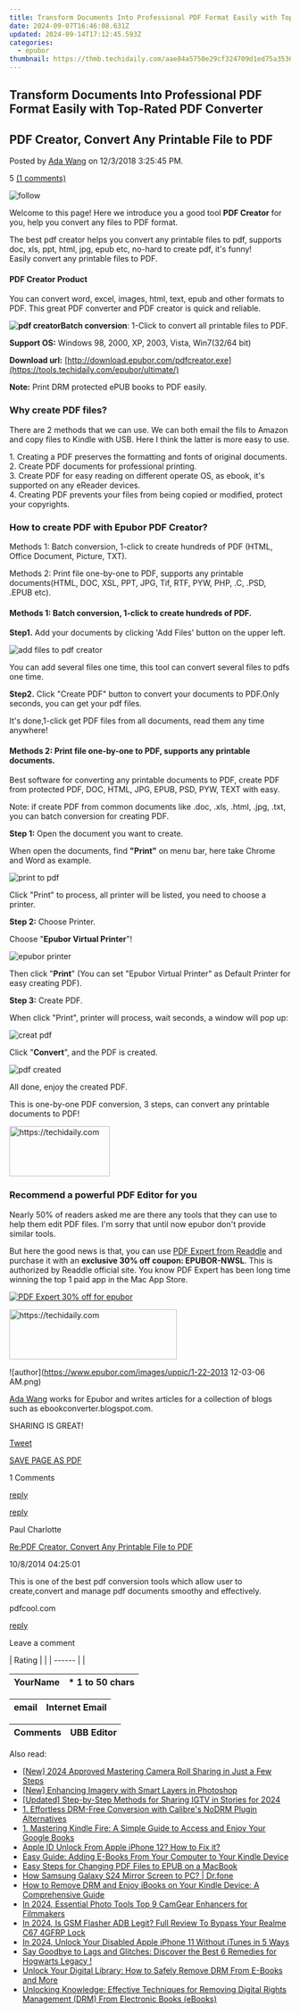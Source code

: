 ```yaml
---
title: Transform Documents Into Professional PDF Format Easily with Top-Rated PDF Converter
date: 2024-09-07T16:46:08.631Z
updated: 2024-09-14T17:12:45.593Z
categories:
  - epubor
thumbnail: https://thmb.techidaily.com/aae84a5750e29cf324709d1ed75a3536c8f1bc719abb2e0e854c91043f4ccc0d.jpg
---
```


## Transform Documents Into Professional PDF Format Easily with Top-Rated PDF Converter

## PDF Creator, Convert Any Printable File to PDF

Posted by [Ada Wang](https://plus.google.com/+AdaWang/posts) on 12/3/2018 3:25:45 PM.

5 [(1 comments)](http://www.epubor.com/#comment-area) 

![follow](http://www.epubor.com/images/follow.png)

Welcome to this page! Here we introduce you a good tool **PDF Creator** for you, help you convert any files to PDF format.

The best pdf creator helps you convert any printable files to pdf, supports doc, xls, ppt, html, jpg, epub etc, no-hard to create pdf, it's funny!  
 Easily convert any printable files to PDF.

#### PDF Creator Product

You can convert word, excel, images, html, text, epub and other formats to PDF. This great PDF converter and PDF creator is quick and reliable.

**![pdf creator](http://www.epubor.com/images/uppic/pdf-creator.jpg)Batch conversion**: 1-Click to convert all printable files to PDF. 

**Support OS:** Windows 98, 2000, XP, 2003, Vista, Win7(32/64 bit)

**Download url:** [http://download.epubor.com/pdfcreator.exe](https://tools.techidaily.com/epubor/ultimate/)

**Note:** Print DRM protected ePUB books to PDF easily.

### Why create PDF files?

There are 2 methods that we can use. We can both email the fils to Amazon and copy files to Kindle with USB. Here I think the latter is more easy to use.

1\. Creating a PDF preserves the formatting and fonts of original documents.  
 2\. Create PDF documents for professional printing.  
 3\. Create PDF for easy reading on different operate OS, as ebook, it's supported on any eReader devices.  
 4\. Creating PDF prevents your files from being copied or modified, protect your copyrights.

### How to create PDF with Epubor PDF Creator?

Methods 1: Batch conversion, 1-click to create hundreds of PDF (HTML, Office Document, Picture, TXT).

Methods 2: Print file one-by-one to PDF, supports any printable documents(HTML, DOC, XSL, PPT, JPG, Tif, RTF, PYW, PHP, .C, .PSD, .EPUB etc).

#### Methods 1: Batch conversion, 1-click to create hundreds of PDF.

**Step1\.** Add your documents by clicking 'Add Files' button on the upper left.

![add files to pdf creator](http://www.epubor.com/images/uppic/pdfcreator3.jpg)

You can add several files one time, this tool can convert several files to pdfs one time.

**Step2\.** Click "Create PDF" button to convert your documents to PDF.Only seconds, you can get your pdf files.

It's done,1-click get PDF files from all documents, read them any time anywhere!

#### Methods 2: Print file one-by-one to PDF, supports any printable documents.

Best software for converting any printable documents to PDF, create PDF from protected PDF, DOC, HTML, JPG, EPUB, PSD, PYW, TEXT with easy.

Note: if create PDF from common documents like .doc, .xls, .html, .jpg, .txt, you can batch conversion for creating PDF.

**Step 1:** Open the document you want to create.

When open the documents, find **"Print"** on menu bar, here take Chrome and Word as example.

![print to pdf](http://www.epubor.com/images/uppic/prints.jpg)

Click "Print" to process, all printer will be listed, you need to choose a printer.

**Step 2:** Choose Printer.

Choose "**Epubor Virtual Printer**"!

![epubor printer](http://www.epubor.com/images/uppic/printer.jpg)

Then click "**Print**" (You can set "Epubor Virtual Printer" as Default Printer for easy creating PDF).

**Step 3:** Create PDF.

When click "Print", printer will process, wait seconds, a window will pop up:

![creat pdf](http://www.epubor.com/images/uppic/build.jpg)

Click "**Convert**", and the PDF is created.

![pdf created](http://www.epubor.com/images/uppic/complete.jpg)

All done, enjoy the created PDF.

This is one-by-one PDF conversion, 3 steps, can convert any printable documents to PDF!

<!-- affiliate ads begin -->
<a href="https://aligracehair.sjv.io/c/5597632/2115943/19272" target="_top" id="2115943">
  <img src="//a.impactradius-go.com/display-ad/19272-2115943" border="0" alt="https://techidaily.com" width="180" height="90"/>
</a>
<img height="0" width="0" src="https://aligracehair.sjv.io/i/5597632/2115943/19272" style="position:absolute;visibility:hidden;" border="0" />
<!-- affiliate ads end -->

### Recommend a powerful PDF Editor for you

Nearly 50% of readers asked me are there any tools that they can use to help them edit PDF files. I'm sorry that until now epubor don't provide similar tools. 

But here the good news is that, you can use [PDF Expert from Readdle](https://readdle.sjv.io/c/1256589/304996/4736?u=https%3A%2F%2Fpdfexpert.com%2F) and purchase it with an **exclusive 30% off coupon: EPUBOR-NWSL**. This is authorized by Readdle official site. You know PDF Expert has been long time winning the top 1 paid app in the Mac App Store.

[![PDF Expert 30% off for epubor](https://www.epubor.com/images/uppic/epubor-readdle.png)](http://readdle.sjv.io/c/1256589/517100/4736)

<!-- affiliate ads begin -->
<a href="https://aligracehair.sjv.io/c/5597632/2135399/19272" target="_top" id="2135399">
  <img src="//a.impactradius-go.com/display-ad/19272-2135399" border="0" alt="https://techidaily.com" width="300" height="90"/>
</a>
<img height="0" width="0" src="https://aligracehair.sjv.io/i/5597632/2135399/19272" style="position:absolute;visibility:hidden;" border="0" />
<!-- affiliate ads end -->

![author](https://www.epubor.com/images/uppic/1-22-2013 12-03-06 AM.png)

[Ada Wang](https://plus.google.com/+AdaWang/posts) works for Epubor and writes articles for a collection of blogs such as ebookconverter.blogspot.com.

SHARING IS GREAT!

[Tweet](https://twitter.com/share) 

[SAVE PAGE AS PDF](https://tools.techidaily.com/epubor/products/) 

1 Comments

[reply](https://tools.techidaily.com/epubor/products/) 

[reply](https://tools.techidaily.com/epubor/products/) 

Paul Charlotte

[Re:PDF Creator, Convert Any Printable File to PDF](https://tools.techidaily.com/epubor/products/)

10/8/2014 04:25:01

This is one of the best pdf conversion tools which allow user to create,convert and manage pdf documents smoothy and effectively.

 pdfcool.com

[reply](https://tools.techidaily.com/epubor/products/) 

Leave a comment

| Rating |  |
| ------ |  |

| YourName | \*  1 to 50 chars |
| -------- | ----------------- |

| email | Internet Email |
| ----- | -------------- |

| Comments | UBB Editor |
| -------- | ---------- |

<ins class="adsbygoogle"
     style="display:block"
     data-ad-format="autorelaxed"
     data-ad-client="ca-pub-7571918770474297"
     data-ad-slot="1223367746"></ins>

<ins class="adsbygoogle"
     style="display:block"
     data-ad-client="ca-pub-7571918770474297"
     data-ad-slot="8358498916"
     data-ad-format="auto"
     data-full-width-responsive="true"></ins>

<span class="atpl-alsoreadstyle">Also read:</span>
<div><ul>
<li><a href="https://snapchat-videos.techidaily.com/new-2024-approved-mastering-camera-roll-sharing-in-just-a-few-steps/"><u>[New] 2024 Approved Mastering Camera Roll Sharing in Just a Few Steps</u></a></li>
<li><a href="https://article-tips.techidaily.com/new-enhancing-imagery-with-smart-layers-in-photoshop/"><u>[New] Enhancing Imagery with Smart Layers in Photoshop</u></a></li>
<li><a href="https://instagram-video-files.techidaily.com/updated-step-by-step-methods-for-sharing-igtv-in-stories-for-2024/"><u>[Updated] Step-by-Step Methods for Sharing IGTV in Stories for 2024</u></a></li>
<li><a href="https://solve-luxury.techidaily.com/1-effortless-drm-free-conversion-with-calibres-nodrm-plugin-alternatives/"><u>1. Effortless DRM-Free Conversion with Calibre's NoDRM Plugin Alternatives</u></a></li>
<li><a href="https://solve-luxury.techidaily.com/1-mastering-kindle-fire-a-simple-guide-to-access-and-enjoy-your-google-books/"><u>1. Mastering Kindle Fire: A Simple Guide to Access and Enjoy Your Google Books</u></a></li>
<li><a href="https://apple-account.techidaily.com/apple-id-unlock-from-apple-iphone-12-how-to-fix-it-by-drfone-ios/"><u>Apple ID Unlock From Apple iPhone 12? How to Fix it?</u></a></li>
<li><a href="https://solve-luxury.techidaily.com/easy-guide-adding-e-books-from-your-computer-to-your-kindle-device/"><u>Easy Guide: Adding E-Books From Your Computer to Your Kindle Device</u></a></li>
<li><a href="https://solve-luxury.techidaily.com/easy-steps-for-changing-pdf-files-to-epub-on-a-macbook/"><u>Easy Steps for Changing PDF Files to EPUB on a MacBook</u></a></li>
<li><a href="https://screen-mirror.techidaily.com/how-samsung-galaxy-s24-mirror-screen-to-pc-drfone-by-drfone-android/"><u>How Samsung Galaxy S24 Mirror Screen to PC? | Dr.fone</u></a></li>
<li><a href="https://solve-luxury.techidaily.com/how-to-remove-drm-and-enjoy-ibooks-on-your-kindle-device-a-comprehensive-guide/"><u>How to Remove DRM and Enjoy iBooks on Your Kindle Device: A Comprehensive Guide</u></a></li>
<li><a href="https://youtube-data.techidaily.com/24-essential-photo-tools-top-9-camgear-enhancers-for-filmmakers/"><u>In 2024, Essential Photo Tools Top 9 CamGear Enhancers for Filmmakers</u></a></li>
<li><a href="https://android-frp.techidaily.com/in-2024-is-gsm-flasher-adb-legit-full-review-to-bypass-your-realme-c67-4gfrp-lock-by-drfone-android/"><u>In 2024, Is GSM Flasher ADB Legit? Full Review To Bypass Your Realme C67 4GFRP Lock</u></a></li>
<li><a href="https://ios-unlock.techidaily.com/in-2024-unlock-your-disabled-apple-iphone-11-without-itunes-in-5-ways-by-drfone-ios/"><u>In 2024, Unlock Your Disabled Apple iPhone 11 Without iTunes in 5 Ways</u></a></li>
<li><a href="https://program-issues.techidaily.com/say-goodbye-to-lags-and-glitches-discover-the-best-6-remedies-for-hogwarts-legacy/"><u>Say Goodbye to Lags and Glitches: Discover the Best 6 Remedies for Hogwarts Legacy !</u></a></li>
<li><a href="https://solve-luxury.techidaily.com/unlock-your-digital-library-how-to-safely-remove-drm-from-e-books-and-more/"><u>Unlock Your Digital Library: How to Safely Remove DRM From E-Books and More</u></a></li>
<li><a href="https://solve-luxury.techidaily.com/unlocking-knowledge-effective-techniques-for-removing-digital-rights-management-drm-from-electronic-books-ebooks/"><u>Unlocking Knowledge: Effective Techniques for Removing Digital Rights Management (DRM) From Electronic Books (eBooks)</u></a></li>
</ul></div>

